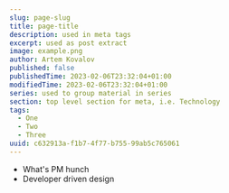 ```yaml
---
slug: page-slug
title: page-title
description: used in meta tags
excerpt: used as post extract
image: example.png
author: Artem Kovalov
published: false
publishedTime: 2023-02-06T23:32:04+01:00
modifiedTime: 2023-02-06T23:32:04+01:00
series: used to group material in series
section: top level section for meta, i.e. Technology
tags:
  - One
  - Two
  - Three
uuid: c632913a-f1b7-4f77-b755-99ab5c765061
---
```


- What's PM hunch
- Developer driven design
